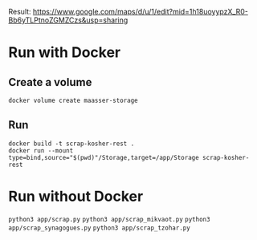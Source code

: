 ﻿Result: https://www.google.com/maps/d/u/1/edit?mid=1h18uoyypzX_R0-Bb6yTLPtnoZGMZCzs&usp=sharing

# Run with Docker
## Create a volume
`docker volume create maasser-storage`

## Run
```
docker build -t scrap-kosher-rest .
docker run --mount type=bind,source="$(pwd)"/Storage,target=/app/Storage scrap-kosher-rest
```

# Run without Docker
`python3 app/scrap.py`
`python3 app/scrap_mikvaot.py`
`python3 app/scrap_synagogues.py`
`python3 app/scrap_tzohar.py`